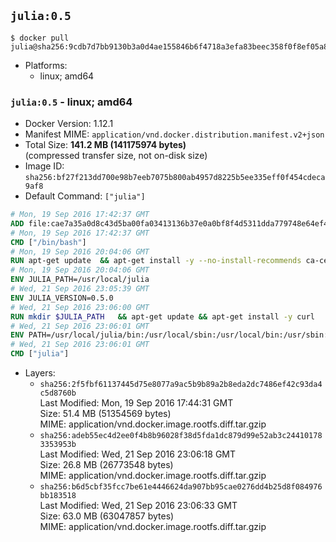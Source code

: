 ## `julia:0.5`

```console
$ docker pull julia@sha256:9cdb7d7bb9130b3a0d4ae155846b6f4718a3efa83beec358f0f8ef05a84c8718
```

-	Platforms:
	-	linux; amd64

### `julia:0.5` - linux; amd64

-	Docker Version: 1.12.1
-	Manifest MIME: `application/vnd.docker.distribution.manifest.v2+json`
-	Total Size: **141.2 MB (141175974 bytes)**  
	(compressed transfer size, not on-disk size)
-	Image ID: `sha256:bf27f213dd700e98b7eeb7075b800ab4957d8225b5ee335eff0f454cdeca9af8`
-	Default Command: `["julia"]`

```dockerfile
# Mon, 19 Sep 2016 17:42:37 GMT
ADD file:cae7a35a0d8c43d5ba00fa03413136b37e0a0bf8f4d5311dda779748e64ef425 in / 
# Mon, 19 Sep 2016 17:42:37 GMT
CMD ["/bin/bash"]
# Mon, 19 Sep 2016 20:04:06 GMT
RUN apt-get update 	&& apt-get install -y --no-install-recommends ca-certificates git 	&& rm -rf /var/lib/apt/lists/*
# Mon, 19 Sep 2016 20:04:06 GMT
ENV JULIA_PATH=/usr/local/julia
# Wed, 21 Sep 2016 23:05:39 GMT
ENV JULIA_VERSION=0.5.0
# Wed, 21 Sep 2016 23:06:00 GMT
RUN mkdir $JULIA_PATH 	&& apt-get update && apt-get install -y curl 	&& curl -sSL "https://julialang.s3.amazonaws.com/bin/linux/x64/${JULIA_VERSION%[.-]*}/julia-${JULIA_VERSION}-linux-x86_64.tar.gz" -o julia.tar.gz 	&& curl -sSL "https://julialang.s3.amazonaws.com/bin/linux/x64/${JULIA_VERSION%[.-]*}/julia-${JULIA_VERSION}-linux-x86_64.tar.gz.asc" -o julia.tar.gz.asc 	&& export GNUPGHOME="$(mktemp -d)" 	&& gpg --keyserver ha.pool.sks-keyservers.net --recv-keys 3673DF529D9049477F76B37566E3C7DC03D6E495 	&& gpg --batch --verify julia.tar.gz.asc julia.tar.gz 	&& rm -r "$GNUPGHOME" julia.tar.gz.asc 	&& tar -xzf julia.tar.gz -C $JULIA_PATH --strip-components 1 	&& rm -rf /var/lib/apt/lists/* julia.tar.gz*
# Wed, 21 Sep 2016 23:06:01 GMT
ENV PATH=/usr/local/julia/bin:/usr/local/sbin:/usr/local/bin:/usr/sbin:/usr/bin:/sbin:/bin
# Wed, 21 Sep 2016 23:06:01 GMT
CMD ["julia"]
```

-	Layers:
	-	`sha256:2f5fbf61137445d75e8077a9ac5b9b89a2b8eda2dc7486ef42c93da4c5d8760b`  
		Last Modified: Mon, 19 Sep 2016 17:44:31 GMT  
		Size: 51.4 MB (51354569 bytes)  
		MIME: application/vnd.docker.image.rootfs.diff.tar.gzip
	-	`sha256:adeb55ec4d2ee0f4b8b96028f38d5fda1dc879d99e52ab3c244101783353953b`  
		Last Modified: Wed, 21 Sep 2016 23:06:18 GMT  
		Size: 26.8 MB (26773548 bytes)  
		MIME: application/vnd.docker.image.rootfs.diff.tar.gzip
	-	`sha256:b6d5cbf35fcc7be61e4446624da907bb95cae0276dd4b25d8f084976bb183518`  
		Last Modified: Wed, 21 Sep 2016 23:06:33 GMT  
		Size: 63.0 MB (63047857 bytes)  
		MIME: application/vnd.docker.image.rootfs.diff.tar.gzip
